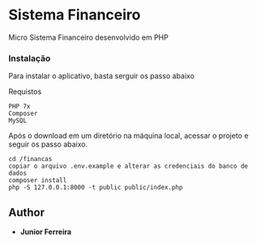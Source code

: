 # Sistema Financeiro

Micro Sistema Financeiro desenvolvido em PHP

### Instalação

Para instalar o aplicativo, basta serguir os passo abaixo

Requistos

```
PHP 7x
Composer
MySQL
```

Após o download em um diretório na máquina local, acessar o projeto e seguir os passo abaixo.

```
cd /financas
copiar o arquivo .env.example e alterar as credenciais do banco de dados
composer install
php -S 127.0.0.1:8000 -t public public/index.php
```

## Author

* **Junior Ferreira**
